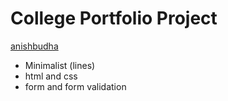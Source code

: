 # College Portfolio Project
[anishbudha](anishbudha.com.np)
- Minimalist (lines)
- html and css
- form and form validation
